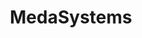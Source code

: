 ---
layout: startup_page
title: "MedaSystems"
id: "medasystems.com"
permalink: "/medasystemsmedasystems.com04162025/"
website: "https://medasystems.com/"
funding_round: ""
funding_amount: ""
investors: "Debiopharm Innovation Fund, Nina Capital, Young Sohn"
about: "MedaSystems develops software to streamline requests for experimental therapies from healthcare providers, supporting Expanded Access and Post-Trial Access. Its platform connects physicians and pharmaceutical companies to facilitate global patient access to investigational therapies, improving communication and reducing delays. The secure and GxP compliant application also aids in data collection for regulatory submissions."
markets: "Healthtech, SaaS, Pharmaceutical"
hq: "Menlo Park, California, United States"
founded_year: "2020"
linkedin: "https://www.linkedin.com/company/medasystems"
twitter: "https://twitter.com/MedaSystems"
instagram: ""
facebook: ""
crunchbase: "https://www.crunchbase.com/organization/medasystems"
pitchbook: "https://pitchbook.com/profiles/company/484447-51"

# SEO Optimization
meta_title: "MedaSystems"
meta_description: "MedaSystems, MedaSystems develops software to streamline requests for experimental therapies from healthcare providers, supporting Expanded Access and Post-Trial A..."
meta_keywords: "MedaSystems, Healthtech, SaaS, Pharmaceutical,  funding"
canonical_url: "https://pkprojectstartups.github.io/projectstartups.com/medasystemsmedasystems.com04162025/"
---